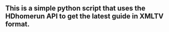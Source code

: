 ## This is a simple python script that uses the HDhomerun API to get the latest guide in XMLTV format. 

